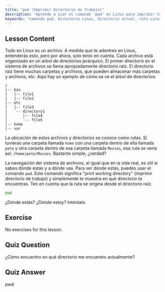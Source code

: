 ```yaml
---
title: "pwd (Imprimir Directorio de Trabajo)"
description: "Aprende a usar el comando 'pwd' en Linux para imprimir tu directorio de trabajo actual. Comprende las rutas del sistema de archivos de Linux y la navegación para principiantes."
keywords: "comando pwd, directorio Linux, directorio actual, ruta Linux, tutorial Linux, Linux para principiantes, guía Linux"
---
```


## Lesson Content

Todo en Linux es un archivo. A medida que te adentres en Linux, entenderás esto, pero por ahora, solo tenlo en cuenta. Cada archivo está organizado en un árbol de directorios jerárquico. El primer directorio en el sistema de archivos se llama apropiadamente directorio raíz. El directorio raíz tiene muchas carpetas y archivos, que pueden almacenar más carpetas y archivos, etc. Aquí hay un ejemplo de cómo se ve el árbol de directorios:

```plaintext
/
|-- bin
|   |-- file1
|   |-- file2
|-- etc
|   |-- file3
|   `-- directory1
|       |-- file4
|       `-- file5
|-- home
|-- var
```

La ubicación de estos archivos y directorios se conoce como rutas. Si tuvieras una carpeta llamada `home` con una carpeta dentro de ella llamada `pete` y otra carpeta dentro de esa carpeta llamada `Movies`, esa ruta se vería así: `/home/pete/Movies`. Bastante simple, ¿verdad?

La navegación del sistema de archivos, al igual que en la vida real, es útil si sabes dónde estás y a dónde vas. Para ver dónde estás, puedes usar el comando `pwd`. Este comando significa "print working directory" (imprimir directorio de trabajo) y simplemente te muestra en qué directorio te encuentras. Ten en cuenta que la ruta se origina desde el directorio raíz.

```bash
pwd
```

¿Dónde estás? ¿Dónde estoy? Inténtalo.

## Exercise

No exercises for this lesson.

## Quiz Question

¿Cómo encuentro en qué directorio me encuentro actualmente?

## Quiz Answer

pwd
